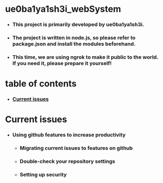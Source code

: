 # ue0ba1ya1sh3i_webSystem
- ### This project is primarily developed by ue0ba1ya1sh3i.
- ### The project is written in node.js, so please refer to package.json and install the modules beforehand.
- ### This time, we are using ngrok to make it public to the world. If you need it, please prepare it yourself!

# table of contents
- ### [Current issues](#CurrentIssues)

<a id="CurrentIssues"></a>

# Current issues
- ### Using github features to increase productivity
    - ### Migrating current issues to features on github
    - ### Double-check your repository settings
    - ### Setting up security